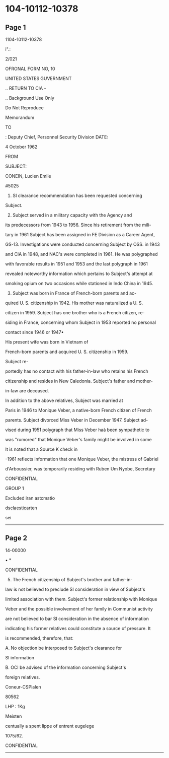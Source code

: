 # 104-10112-10378

## Page 1

1104-10112-10378

i".:

2/021

OFRONAL FORM NO, 10

UNITED STATES GUVERNMENT

.. RETURN TO CIA -

.. Background Use Only

Do Not Reproduce

Memorandum

TO

: Deputy Chief, Personnel Security Division DATE:

4 October 1962

FROM

SUBJECT:

CONEIN, Lucien Emile

#5025

1. SI clearance recommendation has been requested concerning

Subject.

2. Subject served in a military capacity with the Agency and

its predecessors from 1943 to 1956. Since his retirement from the mili-

tary in 1961 Subject has been assigned in FE Division as a Career Agent,

GS-13. Investigations were conducted concerning Subject by OSS. in 1943

and CIA in 1948, and NAC's were completed in 1961. He was polygraphed

with favorable results in 1951 and 1953 and the last polygraph in 1961

revealed noteworthy information which pertains to Subject's attempt at

smoking opium on two occasions while stationed in Indo China in 1945.

3. Subject was born in France of French-born parents and ac-

quired U. S. citizenship in 1942. His mother was naturalized a U. S.

citizen in 1959. Subject has one brother who is a French citizen, re-

siding in France, concerning whom Subject in 1953 reported no personal

contact since 1946 or 1947•

His present wife was born in Vietnam of

French-born parents and acquired U. S. citizenship in 1959.

Subject re-

portedly has no contact with his father-in-law who retains his French

citizenship and resides in New Caledonia. Subject's father and mother-

in-law are deceased.

In addition to the above relatives, Subject was married at

Paris in 1946 to Monique Veber, a native-born French citizen of French

parents. Subject divorced Miss Veber in December 1947. Subject ad-

vised during 1951 polygraph that Miss Veber haà been sympathetic to

was "rumored" that Monique Veber's family might be involved in some

It is noted that a Source K check in

-1961 reflects information that one Monique Veber, the mistress of Gabriel

d'Arboussier, was temporarily residing with Ruben Um Nyobe, Secretary

CONFIDENTIAL

GROUP 1

Excluded iran astcmatio

dsclaesticarten

sei

---

## Page 2

14-00000

• *

CONFIDENTIAL

5. The French citizenship of Subject's brother and father-in-

law is not believed to preclude SI consideration in view of Subject's

limited association with them. Subject's former relationship with Monique

Veber and the possible involvement of her family in Communist activity

are not believed to bar SI consideration in the absence of information

indicating his former relatives could constitute a source of pressure. It

is recommended, therefore, that:

A. No objection be interposed to Subject's clearance for

SI information

B. OCI be advised of the information concerning Subject's

foreign relatives.

Coneur-CSPlalen

80562

LHP : 1Kg

Meisten

centually a spent lippe of entrent eugelege

1075/62.

CONFIDENTIAL

---

